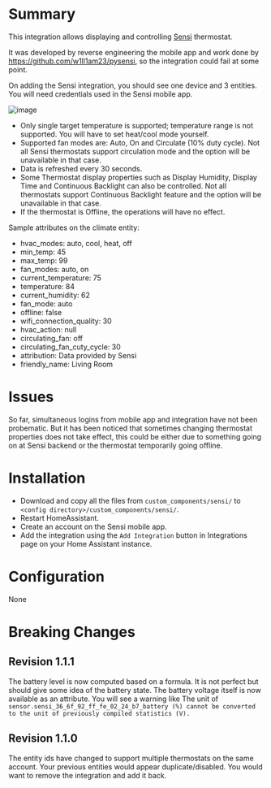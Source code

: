 # Summary

This integration allows displaying and controlling [Sensi](https://sensi.emerson.com/en-us) thermostat.

It was developed by reverse engineering the mobile app and work done by https://github.com/w1ll1am23/pysensi, so the integration could fail at some point.

On adding the Sensi integration, you should see one device and 3 entities. You will need credentials used in the Sensi mobile app.

![image](https://github.com/iprak/sensi/assets/6459774/68044f83-222a-469c-9738-cf2d365e79ec)


- Only single target temperature is supported; temperature range is not supported. You will have to set heat/cool mode yourself.
- Supported fan modes are: Auto, On and Circulate (10% duty cycle). Not all Sensi thermostats support circulation mode and the option will be unavailable in that case.
- Data is refreshed every 30 seconds.
- Some Thermostat display properties such as Display Humidity, Display Time and Continuous Backlight can also be controlled. Not all thermostats support Continuous Backlight feature and the option will be unavailable in that case.
- If the thermostat is Offline, the operations will have no effect.

Sample attributes on the climate entity:

- hvac_modes: auto, cool, heat, off
- min_temp: 45
- max_temp: 99
- fan_modes: auto, on
- current_temperature: 75
- temperature: 84
- current_humidity: 62
- fan_mode: auto
- offline: false
- wifi_connection_quality: 30
- hvac_action: null
- circulating_fan: off
- circulating_fan_cuty_cycle: 30
- attribution: Data provided by Sensi
- friendly_name: Living Room

# Issues

So far, simultaneous logins from mobile app and integration have not been probematic. But it has been noticed that sometimes changing thermostat properties does not take effect, this could be either due to something going on at Sensi backend or the thermostat temporarily going offline.

# Installation

- Download and copy all the files from `custom_components/sensi/` to `<config directory>/custom_components/sensi/`.
- Restart HomeAssistant.
- Create an account on the Sensi mobile app.
- Add the integration using the `Add Integration` button in Integrations page on your Home Assistant instance.

# Configuration

None

# Breaking Changes

## Revision 1.1.1
The battery level is now computed based on a formula. It is not perfect but should give some idea of the battery state. The battery voltage itself is now available as an attribute. You will see a warning like The unit of `sensor.sensi_36_6f_92_ff_fe_02_24_b7_battery (%) cannot be converted to the unit of previously compiled statistics (V).`

## Revision 1.1.0

The entity ids have changed to support multiple thermostats on the same account. Your previous entities would appear duplicate/disabled. You would want to remove the integration and add it back.
